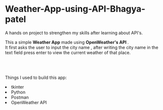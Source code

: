# Weather-App-using-API-Bhagya-patel
A hands on project to strengthen my skills after learning about API's.<br>

This a simple <b>Weather App</b> made using <b> OpenWeather's API </b>.
<br>It first asks the user to input the city name , after writing the city name in the text field press enter to view the current weather of that place.
<br><br>

<br><br>Things I used to build this app:
<li>tkinter
<li>Python
<li>Postman
<li>OpenWeather API
